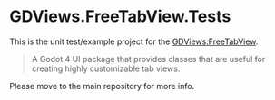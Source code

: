 # GDViews.FreeTabView.Tests

This is the unit test/example project for the [GDViews.FreeTabView]([https://github.com/Delsin-Yu/GDPanelFramework](https://github.com/Delsin-Yu/GDViews.FreeTabView)).  
> A Godot 4 UI package that provides classes that are useful for creating highly customizable tab views.

Please move to the main repository for more info.
